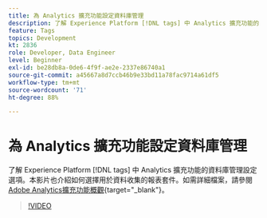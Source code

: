 ```yaml
---
title: 為 Analytics 擴充功能設定資料庫管理
description: 了解 Experience Platform [!DNL tags] 中 Analytics 擴充功能的資料庫管理設定選項。本影片也介紹如何選擇用於資料收集的報表套件。
feature: Tags
topics: Development
kt: 2836
role: Developer, Data Engineer
level: Beginner
exl-id: be28db8a-0de6-4f9f-ae2e-2337e86740a1
source-git-commit: a45667a8d7ccb46b9e33bd11a78fac9714a61df5
workflow-type: tm+mt
source-wordcount: '71'
ht-degree: 88%

---
```


# 為 Analytics 擴充功能設定資料庫管理

了解 Experience Platform [!DNL tags] 中 Analytics 擴充功能的資料庫管理設定選項。本影片也介紹如何選擇用於資料收集的報表套件。如需詳細檔案，請參閱[Adobe Analytics擴充功能概觀](https://experienceleague.adobe.com/docs/experience-platform/tags/extensions/client/analytics/overview.html?lang=zh-Hant){target="_blank"}。

>[!VIDEO](https://video.tv.adobe.com/v/27092/?quality=12&learn=on)
